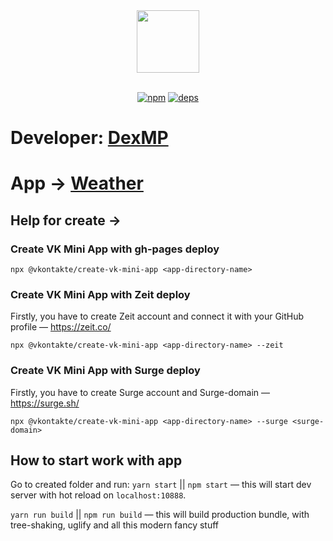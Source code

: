 <div align="center">
  <a href="https://github.com/VKCOM">
    <img width="100" height="100" src="https://avatars3.githubusercontent.com/u/1478241?s=200&v=4">
  </a>
  <br>
  <br>

  [![npm][npm]][npm-url]
  [![deps][deps]][deps-url]

</div>

# Developer: <a href="https://vk.com/dexmp">DexMP</a>

# App  -> <a href="https://vk.com/app7177571">Weather</a>

## Help for create ->
### Create VK Mini App with gh-pages deploy

`npx @vkontakte/create-vk-mini-app <app-directory-name>`

### Create VK Mini App with Zeit deploy

Firstly, you have to create Zeit account and connect it with your GitHub profile — https://zeit.co/

`npx @vkontakte/create-vk-mini-app <app-directory-name> --zeit`

### Create VK Mini App with Surge deploy

Firstly, you have to create Surge account and Surge-domain — https://surge.sh/

`npx @vkontakte/create-vk-mini-app <app-directory-name> --surge <surge-domain>`

## How to start work with app

Go to created folder and run:
`yarn start` || `npm start` — this will start dev server with hot reload on `localhost:10888`.

`yarn run build` || `npm run build` — this will build production bundle, with tree-shaking, uglify and all this modern fancy stuff

[npm]: https://img.shields.io/npm/v/@vkontakte/create-vk-mini-app.svg
[npm-url]: https://npmjs.com/package/@vkontakte/create-vk-mini-app

[deps]: https://img.shields.io/david/vkcom/create-vk-mini-app.svg
[deps-url]: https://david-dm.org/vkcom/create-vk-mini-app

